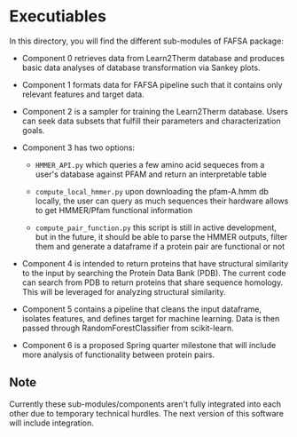 # Executiables
In this directory, you will find the different sub-modules of FAFSA package:

- Component 0 retrieves data from Learn2Therm database and produces basic data analyses of database transformation via Sankey plots.

- Component 1 formats data for FAFSA pipeline such that it contains only relevant features and target data.

- Component 2 is a sampler for training the Learn2Therm database. Users can seek data subsets that fulfill their parameters and characterization goals.

- Component 3 has two options:

    - `HMMER_API.py` which queries a few amino acid sequeces from a user's database against PFAM and return an interpretable table

    - `compute_local_hmmer.py` upon downloading the pfam-A.hmm db locally, the user can query as much sequences their hardware allows to get HMMER/Pfam functional information

    - `compute_pair_function.py` this script is still in active development, but in the future, it should be able to parse the HMMER outputs, filter them and generate a dataframe if a protein pair are functional or not

- Component 4 is intended to return proteins that have structural similarity to the input by searching the Protein Data Bank (PDB). The current code can search from PDB to return proteins that share sequence homology. This will be leveraged for analyzing structural similarity.

- Component 5 contains a pipeline that cleans the input dataframe, isolates features, and defines target for machine learning. Data is then passed through RandomForestClassifier from scikit-learn.

- Component 6 is a proposed Spring quarter milestone that will include more analysis of functionality between protein pairs.


## Note
Currently these sub-modules/components aren't fully integrated into each other due to temporary technical hurdles. The next version of this software will include integration.

